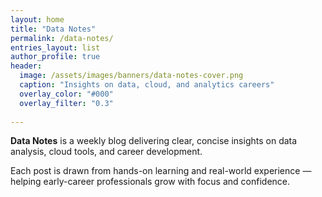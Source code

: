 ```yaml
---
layout: home
title: "Data Notes"
permalink: /data-notes/
entries_layout: list
author_profile: true
header:
  image: /assets/images/banners/data-notes-cover.png
  caption: "Insights on data, cloud, and analytics careers"
  overlay_color: "#000"
  overlay_filter: "0.3"
  
---
```


**Data Notes** is a weekly blog delivering clear, concise insights on data analysis, cloud tools, and career development.  

Each post is drawn from hands-on learning and real-world experience — helping early-career professionals grow with focus and confidence.
